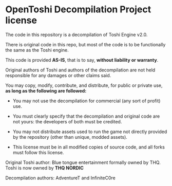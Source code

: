 # OpenToshi Decompilation Project license

The code in this repository is a decompilation of Toshi Engine v2.0.

There is original code in this repo, but most of the code is to be functionally the same as the Toshi engine.

This code is provided **AS-IS**, that is to say, **without liability or warranty**. 

Original authors of Toshi and authors of the decompilation are not held responsible for any damages or other claims said.

You may copy, modify, contribute, and distribute, for public or private use, **as long as the following are followed:**

- You may not use the decompilation for commercial (any sort of profit) use.

- You must clearly specify that the decompilation and original code are not yours: the developers of both must be credited.

- You may not distribute assets used to run the game not directly provided by the repository (other than unique, modded assets).

- This license must be in all modified copies of source code, and all forks must follow this license.

Original Toshi author: Blue tongue entertainment formally owned by THQ. Toshi is now owned by **THQ NORDIC**

Decompilation authors: AdventureT and InfiniteC0re
